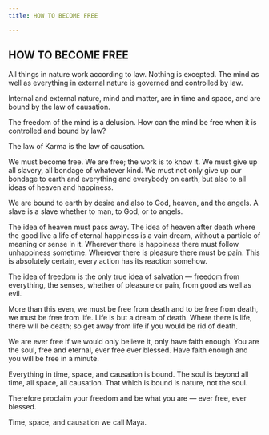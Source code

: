 ```yaml
---
title: HOW TO BECOME FREE

---
```





  

## HOW TO BECOME FREE

All things in nature work according to law. Nothing is excepted. The
mind as well as everything in external nature is governed and controlled
by law.

Internal and external nature, mind and matter, are in time and space,
and are bound by the law of causation.

The freedom of the mind is a delusion. How can the mind be free when it
is controlled and bound by law?

The law of Karma is the law of causation.

We must become free. We are free; the work is to know it. We must give
up all slavery, all bondage of whatever kind. We must not only give up
our bondage to earth and everything and everybody on earth, but also to
all ideas of heaven and happiness.

We are bound to earth by desire and also to God, heaven, and the angels.
A slave is a slave whether to man, to God, or to angels.

The idea of heaven must pass away. The idea of heaven after death where
the good live a life of eternal happiness is a vain dream, without a
particle of meaning or sense in it. Wherever there is happiness there
must follow unhappiness sometime. Wherever there is pleasure there must
be pain. This is absolutely certain, every action has its reaction
somehow.

The idea of freedom is the only true idea of salvation —  freedom from
everything, the senses, whether of pleasure or pain, from good as well
as evil.

More than this even, we must be free from death and to be free from
death, we must be free from life. Life is but a dream of death. Where
there is life, there will be death; so get away from life if you would
be rid of death.

We are ever free if we would only believe it, only have faith enough.
You are the soul, free and eternal, ever free ever blessed. Have faith
enough and you will be free in a minute.

Everything in time, space, and causation is bound. The soul is beyond
all time, all space, all causation. That which is bound is nature, not
the soul.

Therefore proclaim your freedom and be what you are — ever free, ever
blessed.

Time, space, and causation we call Maya.


